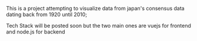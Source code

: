 This is a project attempting to visualize data from japan's consensus data dating back from 1920 until 2010;

Tech Stack will be posted soon but the two main ones are vuejs for frontend and node.js for backend
